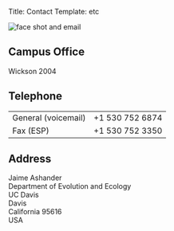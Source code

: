 Title: Contact
Template: etc

![face shot and email]({filename}/images/nospam.jpg)

<h2>Campus Office </h2>

<p>Wickson 2004</p>

<h2>Telephone</h2>

<table>
<tr> 
    <td>General (voicemail)</td>
		<td>+1 530 752 6874 </td>
			</tr>
<tr>
    <td>Fax (ESP) </td>
        <td>+1 530 752 3350</td>
  </tr>
</table>

<h2>Address </h2>
<p>Jaime Ashander
  <br>Department of Evolution and Ecology<br>
  UC Davis<br>
  Davis<br>
  California 95616<br>
  USA</p>



